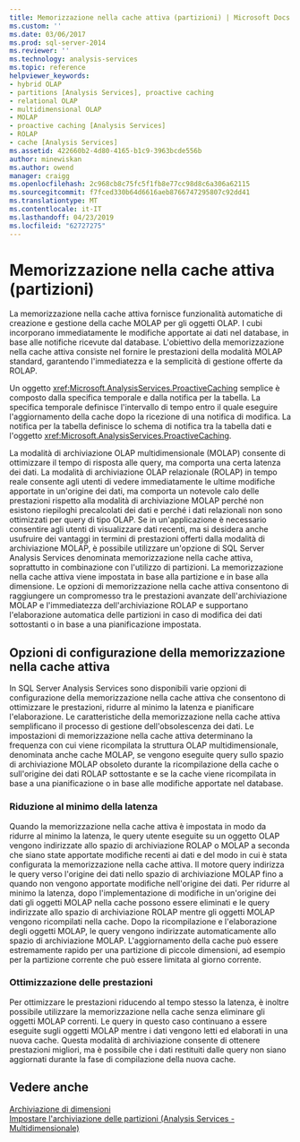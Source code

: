 ```yaml
---
title: Memorizzazione nella cache attiva (partizioni) | Microsoft Docs
ms.custom: ''
ms.date: 03/06/2017
ms.prod: sql-server-2014
ms.reviewer: ''
ms.technology: analysis-services
ms.topic: reference
helpviewer_keywords:
- hybrid OLAP
- partitions [Analysis Services], proactive caching
- relational OLAP
- multidimensional OLAP
- MOLAP
- proactive caching [Analysis Services]
- ROLAP
- cache [Analysis Services]
ms.assetid: 422660b2-4d80-4165-b1c9-3963bcde556b
author: minewiskan
ms.author: owend
manager: craigg
ms.openlocfilehash: 2c968cb8c75fc5f1fb8e77cc98d8c6a306a62115
ms.sourcegitcommit: f7fced330b64d6616aeb8766747295807c92dd41
ms.translationtype: MT
ms.contentlocale: it-IT
ms.lasthandoff: 04/23/2019
ms.locfileid: "62727275"
---
```

# <a name="proactive-caching-partitions"></a>Memorizzazione nella cache attiva (partizioni)
  La memorizzazione nella cache attiva fornisce funzionalità automatiche di creazione e gestione della cache MOLAP per gli oggetti OLAP. I cubi incorporano immediatamente le modifiche apportate ai dati nel database, in base alle notifiche ricevute dal database. L'obiettivo della memorizzazione nella cache attiva consiste nel fornire le prestazioni della modalità MOLAP standard, garantendo l'immediatezza e la semplicità di gestione offerte da ROLAP.  
  
 Un oggetto <xref:Microsoft.AnalysisServices.ProactiveCaching> semplice è composto dalla specifica temporale e dalla notifica per la tabella. La specifica temporale definisce l'intervallo di tempo entro il quale eseguire l'aggiornamento della cache dopo la ricezione di una notifica di modifica. La notifica per la tabella definisce lo schema di notifica tra la tabella dati e l'oggetto <xref:Microsoft.AnalysisServices.ProactiveCaching>.  
  
 La modalità di archiviazione OLAP multidimensionale (MOLAP) consente di ottimizzare il tempo di risposta alle query, ma comporta una certa latenza dei dati. La modalità di archiviazione OLAP relazionale (ROLAP) in tempo reale consente agli utenti di vedere immediatamente le ultime modifiche apportate in un'origine dei dati, ma comporta un notevole calo delle prestazioni rispetto alla modalità di archiviazione MOLAP perché non esistono riepiloghi precalcolati dei dati e perché i dati relazionali non sono ottimizzati per query di tipo OLAP. Se in un'applicazione è necessario consentire agli utenti di visualizzare dati recenti, ma si desidera anche usufruire dei vantaggi in termini di prestazioni offerti dalla modalità di archiviazione MOLAP, è possibile utilizzare un'opzione di SQL Server Analysis Services denominata memorizzazione nella cache attiva, soprattutto in combinazione con l'utilizzo di partizioni. La memorizzazione nella cache attiva viene impostata in base alla partizione e in base alla dimensione. Le opzioni di memorizzazione nella cache attiva consentono di raggiungere un compromesso tra le prestazioni avanzate dell'archiviazione MOLAP e l'immediatezza dell'archiviazione ROLAP e supportano l'elaborazione automatica delle partizioni in caso di modifica dei dati sottostanti o in base a una pianificazione impostata.  
  
## <a name="proactive-caching-configuration-options"></a>Opzioni di configurazione della memorizzazione nella cache attiva  
 In SQL Server Analysis Services sono disponibili varie opzioni di configurazione della memorizzazione nella cache attiva che consentono di ottimizzare le prestazioni, ridurre al minimo la latenza e pianificare l'elaborazione. Le caratteristiche della memorizzazione nella cache attiva semplificano il processo di gestione dell'obsolescenza dei dati. Le impostazioni di memorizzazione nella cache attiva determinano la frequenza con cui viene ricompilata la struttura OLAP multidimensionale, denominata anche cache MOLAP, se vengono eseguite query sullo spazio di archiviazione MOLAP obsoleto durante la ricompilazione della cache o sull'origine dei dati ROLAP sottostante e se la cache viene ricompilata in base a una pianificazione o in base alle modifiche apportate nel database.  
  
### <a name="minimizing-latency"></a>Riduzione al minimo della latenza  
 Quando la memorizzazione nella cache attiva è impostata in modo da ridurre al minimo la latenza, le query utente eseguite su un oggetto OLAP vengono indirizzate allo spazio di archiviazione ROLAP o MOLAP a seconda che siano state apportate modifiche recenti ai dati e del modo in cui è stata configurata la memorizzazione nella cache attiva. Il motore query indirizza le query verso l'origine dei dati nello spazio di archiviazione MOLAP fino a quando non vengono apportate modifiche nell'origine dei dati. Per ridurre al minimo la latenza, dopo l'implementazione di modifiche in un'origine dei dati gli oggetti MOLAP nella cache possono essere eliminati e le query indirizzate allo spazio di archiviazione ROLAP mentre gli oggetti MOLAP vengono ricompilati nella cache. Dopo la ricompilazione e l'elaborazione degli oggetti MOLAP, le query vengono indirizzate automaticamente allo spazio di archiviazione MOLAP. L'aggiornamento della cache può essere estremamente rapido per una partizione di piccole dimensioni, ad esempio per la partizione corrente che può essere limitata al giorno corrente.  
  
### <a name="maximizing-performance"></a>Ottimizzazione delle prestazioni  
 Per ottimizzare le prestazioni riducendo al tempo stesso la latenza, è inoltre possibile utilizzare la memorizzazione nella cache senza eliminare gli oggetti MOLAP correnti. Le query in questo caso continuano a essere eseguite sugli oggetti MOLAP mentre i dati vengono letti ed elaborati in una nuova cache. Questa modalità di archiviazione consente di ottenere prestazioni migliori, ma è possibile che i dati restituiti dalle query non siano aggiornati durante la fase di compilazione della nuova cache.  
  
## <a name="see-also"></a>Vedere anche  
 [Archiviazione di dimensioni](../multidimensional-models-olap-logical-dimension-objects/dimensions-storage.md)   
 [Impostare l'archiviazione delle partizioni &#40;Analysis Services - Multidimensionale&#41;](../multidimensional-models/set-partition-storage-analysis-services-multidimensional.md)  
  
  
